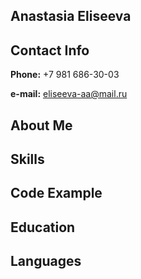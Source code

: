 ## Anastasia Eliseeva


## Contact Info
**Phone:** +7 981 686-30-03


**e-mail:** eliseeva-aa@mail.ru


## About Me



## Skills


## Code Example


## Education


## Languages